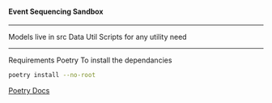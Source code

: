 #### Event Sequencing Sandbox 

---

Models live in src
Data
Util Scripts for any utility need

---

Requirements Poetry 
To install the dependancies 
```bash
poetry install --no-root
```

[Poetry Docs](https://python-poetry.org/docs/) 
